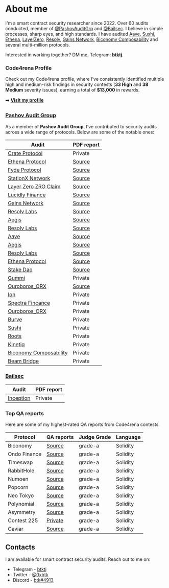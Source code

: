 # About me

I'm a smart contract security researcher since 2022. Over 60 audits conducted, member of [@PashovAuditGrp](https://x.com/PashovAuditGrp) and [@Bailsec](https://x.com/bailsecurity). I believe in simple processes, sharp eyes, and high standards. I have audited [Aave](https://x.com/aave), [Sushi](https://x.com/SushiSwap), [Ethena](https://x.com/ethena_labs), [LayerZero](https://x.com/LayerZero_Core), [Resolv](https://x.com/ResolvLabs), [Gains Network](https://x.com/GainsNetwork_io), [Biconomy Composability](https://x.com/biconomy) and several multi-million protocols.

Interested in working together? DM me, Telegram: **[btktj](https://t.me/btktj)**.

### Code4rena Profile

Check out my Code4rena profile, where I've consistently identified multiple high and medium-risk findings in security contests (**33 High** and **38 Medium** severity issues), earning a total of **$13,000** in rewards.

➡️ **[Visit my profile](https://code4rena.com/@btk)**

### [Pashov Audit Group](https://x.com/PashovAuditGrp)

As a member of **Pashov Audit Group**, I’ve contributed to security audits across a wide range of protocols. Below are some of the notable ones:

| Audit     | PDF report                                                                               |
|-----------------|--------------------------------------------------------------------------------------------|
| [Crate Protocol](https://x.com/crateplace)        | Private  |
| [Ethena Protocol](https://x.com/ethena_labs)        | [Source](https://github.com/pashov/audits/blob/master/team/pdf/Ethena-security-review-May.pdf)  |
| [Fyde Protocol](https://x.com/FydeLabs)        | [Source](https://github.com/pashov/audits/blob/master/team/pdf/Fyde-security-review-May.pdf)  |
| [StationX Network](https://x.com/StationXnetwork)        | [Source](https://github.com/pashov/audits/blob/master/team/md/StationX-security-review.md)  |
| [Layer Zero ZRO Claim](https://x.com/LayerZero_Core)        | [Source](https://github.com/pashov/audits/blob/master/team/md/LayerZeroZROClaim-security-review.md)  |
| [Lucidly Finance](https://x.com/LucidlyFinance)        | [Source](https://github.com/pashov/audits/blob/master/team/md/Lucidly-security-review-June.md)  |
| [Gains Network](https://x.com/GainsNetwork_io)        | [Source](https://github.com/pashov/audits/blob/master/team/md/GainsNetwork-security-review-July.md)  |
| [Resolv Labs](https://x.com/ResolvLabs)        | [Source](https://github.com/pashov/audits/blob/master/team/md/Resolv-security-review.md)  |
| [Aegis](https://x.com/aegis_im)        | [Source](https://github.com/pashov/audits/blob/master/team/md/AegisVault-security-review.md)  |
| [Resolv Labs](https://x.com/ResolvLabs)        | [Source](https://github.com/pashov/audits/blob/master/team/md/Resolv-security-review-August.md)  |
| [Aave](https://x.com/aave)        | [Source](https://github.com/pashov/audits/blob/master/team/md/Aave-security-review.md)  |
| [Aegis](https://x.com/aegis_im)        | [Source](https://github.com/pashov/audits/blob/master/team/md/Aegis-security-review-September.md)  |
| [Resolv Labs](https://x.com/ResolvLabs)        | [Source](https://github.com/pashov/audits/blob/master/team/md/Resolv-security-review-October.md)  |
| [Ethena Protocol](https://x.com/ethena_labs)        | [Source](https://github.com/pashov/audits/blob/master/team/md/Ethena-security-review-October.md)  |
| [Stake Dao](https://x.com/StakeDAOHQ)        | [Source](https://github.com/pashov/audits/blob/master/team/md/LaPoste-security-review-October.md)  |
| [Gummi](https://x.com/gummifi)        | Private  |
| [Ouroboros_ORX](https://x.com/Ouroboros_ORX)        | [Source](https://github.com/pashov/audits/blob/master/team/md/Ouroboros-security-review_2024-12-06.md)  |
| [Ion](https://x.com/ionprotocol)        | Private  |
| [Spectra Fincance](https://x.com/spectra_finance)        | Private  |
| [Ouroboros_ORX](https://x.com/Ouroboros_ORX)        | Private  |
| [Burve](https://x.com/BurveProtocol)        | Private  |
| [Sushi](https://x.com/SushiSwap)        | Private  |
| [Roots](https://x.com/rootsfi)        | Private  |
| [Kinetiq](https://x.com/kinetiq_xyz)        | Private  |
| [Biconomy Composability](https://x.com/biconomy)        | Private  |
| [Beam Bridge](https://x.com/BuildOnBeam)        | Private  |


### [Bailsec](https://x.com/bailsecurity)

| Audit     | PDF report                                                                               |
|-----------------|--------------------------------------------------------------------------------------------|
| [Inception](https://x.com/InceptionLRT)        | Private  |

### Top QA reports

Here are some of my highest-rated QA reports from Code4rena contests.

| Protocol        | QA reports                                                                                 | Judge Grade | Language |
|-----------------|--------------------------------------------------------------------------------------------|-------------|----------|
| Biconomy        | [Source](https://github.com/code-423n4/2023-01-biconomy-findings/blob/main/data/btk-Q.md)  | grade-a     | Solidity |
| Ondo Finance    | [Source](https://github.com/code-423n4/2023-01-ondo-findings/blob/main/data/btk-Q.md)      | grade-a     | Solidity |
| Timeswap        | [Source](https://github.com/code-423n4/2023-01-timeswap-findings/blob/main/data/btk-Q.md)  | grade-a     | Solidity |
| RabbitHole      | [Source](https://github.com/code-423n4/2023-01-rabbithole-findings/blob/main/data/btk-Q.md)| grade-a     | Solidity |
| Numoen          | [Source](https://github.com/code-423n4/2023-01-numoen-findings/blob/main/data/btk-Q.md)    | grade-a     | Solidity |
| Popcorn         | [Source](https://github.com/code-423n4/2023-01-popcorn-findings/blob/main/data/btk-Q.md)   | grade-a     | Solidity |
| Neo Tokyo       | [Source](https://github.com/code-423n4/2023-03-neotokyo-findings/blob/main/data/btk-Q.md)  | grade-a     | Solidity |
| Polynomial      | [Source](https://github.com/code-423n4/2023-03-polynomial-findings/blob/main/data/btk-Q.md)| grade-a     | Solidity |
| Asymmetry       | [Source](https://github.com/code-423n4/2023-03-asymmetry-findings/blob/main/data/btk-Q.md) | grade-a     | Solidity |
| Contest 225     | [Private]()| grade-a     | Solidity |
| Caviar          | [Source](https://github.com/code-423n4/2023-04-caviar-findings/blob/main/data/btk-Q.md)    | grade-a     | Solidity |

## Contacts

I am available for smart contract security audits. Reach out to me on:

- Telegram - [btktj](https://t.me/btktj)
- Twitter - [@0xbtk](https://twitter.com/0xbtk)
- Discord - [btk#4913](https://discordapp.com/users/731221006101905519)
